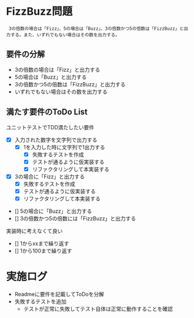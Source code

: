 # FizzBuzz問題

     3の倍数の場合は「Fizz」、5の場合は「Buzz」、3の倍数かつ5の倍数は「FizzBuzz」と出力する。また、いずれでもない場合はその数を出力する。 

## 要件の分解
- 3の倍数の場合は「Fizz」と出力する
- 5の場合は「Buzz」と出力する
- 3の倍数かつ5の倍数は「FizzBuzz」と出力する
- いずれでもない場合はその数を出力する

## 満たす要件のToDo List
ユニットテストでTDD満たしたい要件
- [x] 入力された数字を文字列で出力する
  - [x] 1を入力した時に文字列で1出力する
    - [x] 失敗するテストを作成
    - [x] テストが通るように仮実装する
    - [x] リファクタリングして本実装する
- [x] 3の場合に「Fizz」と出力する
  - [x] 失敗するテストを作成
  - [x] テストが通るように仮実装する
  - [x] リファクタリングして本実装する
- [] 5の場合に「Buzz」と出力する
- [] 3の倍数かつ5の倍数には「FizzBuzz」と出力する

実装時に考えなくて良い
- [] 1からxxまで繰り返す
- [] 1から100まで繰り返す

# 実施ログ
- Readmeに要件を記載してToDoを分解
- 失敗するテストを追加
  - テストが正常に失敗してテスト自体は正常に動作することを確認